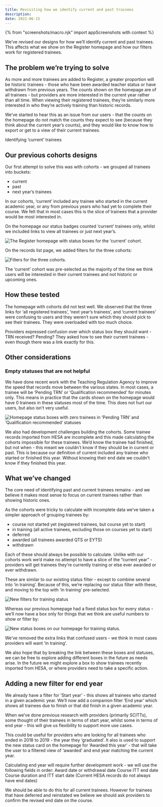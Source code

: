```yaml
---
title: Revisiting how we identify current and past trainees
description:
date: 2022-06-15
---
```

{% from "screenshots/macro.njk" import appScreenshots with context %}

We’ve revised our designs for how we’ll identify current and past trainees. This affects what we show on the Register homepage and how our filters work for registered trainees.

## The problem we’re trying to solve

As more and more trainees are added to Register, a greater proportion will be historic trainees - those who have been awarded teacher status or have withdrawn from previous years. The counts shown on the homepage are of all trainees - but providers are more interested in the current year rather than all time. When viewing their registered trainees, they’re similarly more interested in who they’re actively training than historic records.

We’ve started to hear this as an issue from our users - that the counts on the homepage do not match the counts they expect to see (because they think about the current year’s counts), and they would like to know how to export or get to a view of their current trainees.

Identifying ‘current’ trainees

## Our previous cohorts designs

Our first attempt to solve this was with cohorts - we grouped all trainees into buckets:

* current
* past
* next year’s trainees

In our cohorts, ‘current’ included any trainee who started in the current academic year, or any from previous years who had yet to complete their course. We felt that in most cases this is the slice of trainees that a provider would be most interested in.

On the homepage our status badges counted ‘current’ trainees only, whilst we included links to view all trainees or just next year’s.

![The Register homepage with status boxes for the ‘current’ cohort.](1-homepage-status-boxes-cohorts.png)

On the records list page, we added filters for the three cohorts:

![Filters for the three cohorts.](2-records-filters-cohorts.png)

The ‘current’ cohort was pre-selected as the majority of the time we think users will be interested in their current trainees and not historic or upcoming ones.

## How these tested

The homepage with cohorts did not test well. We observed that the three links for ‘all registered trainees’, ‘next year’s trainees’, and ‘current trainees’ were confusing to users and they weren’t sure which they should pick to see their trainees. They were overloaded with too much choice.

Providers expressed confusion over which status box they should want - TRN received? Pending? They asked how to see their current trainees - even though there was a link exactly for this.

## Other considerations

### Empty statuses that are not helpful

We have done recent work with the Teaching Regulation Agency to improve the speed that records move between the various states. In most cases, a trainee will be ‘Pending TRN’ or ‘Qualification recommended’ for minutes only. This means in practice that the cards shown on the homepage would have 0 trainees in these statuses most of the time. This does not hurt our users, but also isn’t very useful.

![Homepage status boxes with zero trainees in ‘Pending TRN’ and ‘Qualification recommended’ statuses](3-homepage-status-boxes-empty.png)

We also had development challenges building the cohorts. Some trainee records imported from HESA are incomplete and this made calculating the cohorts impossible for these trainees. We’d know the trainee had finished, but not when - this meant we couldn't know if they should be in current or past. This is because our definition of current included any trainee who started or finished this year. Without knowing their end date we couldn’t know if they finished this year.

## What we’ve changed

The core need of identifying past and current trainees remains - and we believe it makes most sense to focus on current trainees rather than showing historic ones.

As the cohorts were tricky to calculate with incomplete data we’ve taken a simpler approach of grouping trainees by:

* course not started yet (registered trainees, but course yet to start)
* in training (all active trainees, excluding those on courses yet to start)
* deferred
* awarded (all trainees awarded QTS or EYTS)
* withdrawn

Each of these should always be possible to calculate. Unlike with our cohorts work we’d make no attempt to have a slice of the “current year” - providers will get trainees they’re currently training or else ever awarded or ever withdrawn.

These are similar to our existing status filter - except to combine several into ‘in training’. Because of this, we’re replacing our status filter with these, and moving to the top with ‘in training’ pre-selected.

![New filters for training status](4-records-filters-training-status.png)

Whereas our previous homepage had a fixed status box for every status - we’ll now have a box only for things that we think are useful numbers to show or filter by:

![New status boxes on our homepage for training status.](5-homepage-status-boxes-training-status.png)

We’ve removed the extra links that confused users - we think in most cases providers will want ‘in training’.

We also hope that by breaking the link between these boxes and statuses, we can be free to explore adding different boxes in the future as needs arise. In the future we might explore a box to show trainees recently imported from HESA, or where providers need to take a specific action.

## Adding a new filter for end year

We already have a filter for ‘Start year’ - this shows all trainees who started in a given academic year. We’ll now add a companion filter ‘End year’ which shows all trainees due to finish or that did finish in a given academic year.

When we’ve done previous research with providers (primarily SCITTs), some thought of their trainees in terms of start year, whilst some in terms of end year - this will give us flexibility to support more use cases.

This could be useful for providers who are looking for all trainees who ended in 2018 to 2019 - the year they ‘graduated’. It also is used to support the new status card on the homepage for ‘Awarded this year’ - that will take the user to a filtered view of ‘awarded’ and end year matching the current year.

Calculating end year will require further development work - we will use the following fields in order:
Award date or withdrawal date
Course ITT end date
Course duration and ITT start date (Current HESA records do not always have end dates)

We should be able to do this for all current trainees. However for trainees that have deferred and reinstated we believe we should ask providers to confirm the revised end date on the course.
